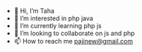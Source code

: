 - 👋 Hi, I’m Taha
- 👀 I’m interested in php java
- 🌱 I’m currently learning php js
- 💞️ I’m looking to collaborate on js and php
- 📫 How to reach me pajinew@gmail.com

<!---
paji1/paji1 is a ✨ special ✨ repository because its `README.md` (this file) appears on your GitHub profile.
You can click the Preview link to take a look at your changes.
--->
